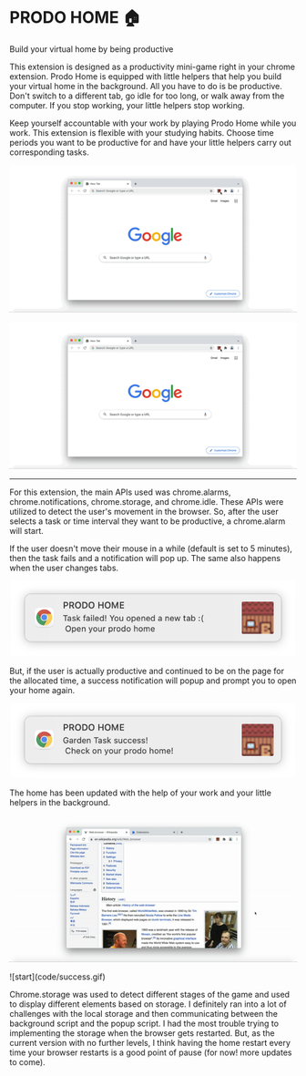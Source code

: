 # PRODO HOME 🏠

Build your virtual home by being productive

This extension is designed as a productivity mini-game right in your chrome extension. Prodo Home is equipped with little helpers that help you build your virtual home in the background. All you have to do is be productive. Don't switch to a different tab, go idle for too long, or walk away from the computer. If you stop working, your little helpers stop working.

Keep yourself accountable with your work by playing Prodo Home while you work. This extension is flexible with your studying habits. Choose time periods you want to be productive for and have your little helpers carry out corresponding tasks.

<p align="center">
<img src="./code/start.gif" style="align:center"></p>

![start](code/start.gif)


<hr>

For this extension, the main APIs used was chrome.alarms, chrome.notifications, chrome.storage, and chrome.idle.
These APIs were utilized to detect the user's movement in the browser. So, after the user selects a task or time interval they want to be productive, a chrome.alarm will start.

If the user doesn't move their mouse in a while (default is set to 5 minutes), then the task fails and a notification will pop up. The same also happens when the user changes tabs.

<p align="center">
<img width="500px" src="./code/task-failed.png" style="align:center"></p>

But, if the user is actually productive and continued to be on the page for the allocated time, a success notification will popup and prompt you to open your home again.

<p align="center">
<img width="500px" src="./code/task-success.png" style="align:center"></p>

The home has been updated with the help of your work and your little helpers in the background.

<p align="center">
<img src="./code/success.gif" style="align:center"></p>
![start](code/success.gif)

Chrome.storage was used to detect different stages of the game and used to display different elements based on storage. I definitely ran into a lot of challenges with the local storage and then communicating between the background script and the popup script. I had the most trouble trying to implementing the storage when the browser gets restarted. But, as the current version with no further levels, I think having the home restart every time your browser restarts is a good point of pause (for now! more updates to come).
